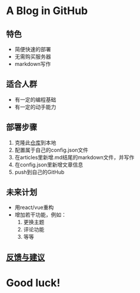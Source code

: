 # A Blog in GitHub
## 特色
* 简便快速的部署
* 无需购买服务器
* markdown写作

## 适合人群
* 有一定的编程基础
* 有一定的动手能力

## 部署步骤
1. 克隆此[仓库](https://github.com/freetes/A-Blog-in-GitHub)到本地
2. 配置属于自己的config.json文件
3. 在articles里新增.md结尾的markdown文件，并写作
4. 在config.json里新增文章信息
5. push到自己的GitHub

## 未来计划
* 用react/vue重构
* 增加若干功能，例如：
  1. 更换主题
  2. 评论功能
  3. 等等

## [反馈与建议](https://github.com/freetes/A-Blog-in-GitHub/issues/new)

# Good luck!
